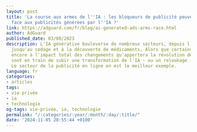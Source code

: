 ```yaml
---
layout: post
title: 'La course aux armes de l''IA : les bloqueurs de publicité peuvent-ils faire
  face aux publicités générées par l''IA ?'
link: https://adguard.com/fr/blog/ai-generated-ads-arms-race.html
author: AdGuard
published_date: 03/08/2023
description: L'IA générative bouleverse de nombreux secteurs, depuis l'art numérique
  jusqu'au codage et à la découverte de médicaments. Alors que certains se préparent
  encore à l'impact total des changements qu'apportera la révolution de l'IA, d'autres
  sont en train de subir une transformation de l'IA - ou un relookage - en temps réel.
  Le secteur de la publicité en ligne en est le meilleur exemple.
language: fr
categories:
- articles
tags:
- vie-privée
- ia
- technologie
og-tags: vie-privée, ia, technologie
permalink: "/:categories/:year/:month/:day/:title/"
date: '2024-11-05 20:55:44 +0100'
---
```

